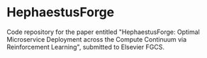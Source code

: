 # HephaestusForge

Code repository for the paper entitled 
"HephaestusForge: Optimal Microservice Deployment across
the Compute Continuum via Reinforcement Learning", submitted to Elsevier FGCS.
